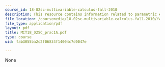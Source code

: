 ```yaml
---
course_id: 18-02sc-multivariable-calculus-fall-2010
description: This resource contains information related to parametric equations.
file_location: /coursemedia/18-02sc-multivariable-calculus-fall-2010/fab3055ba2c2f06834f14004c7d0047e_MIT18_02SC_prac1A.pdf
file_type: application/pdf
layout: pdf
title: MIT18_02SC_prac1A.pdf
type: course
uid: fab3055ba2c2f06834f14004c7d0047e

---
```

None